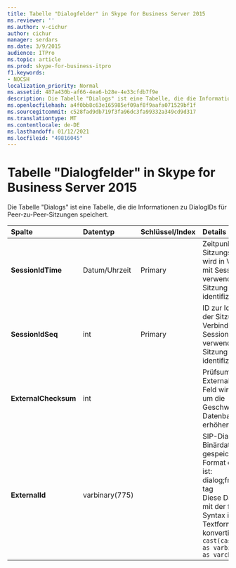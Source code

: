 ```yaml
---
title: Tabelle "Dialogfelder" in Skype for Business Server 2015
ms.reviewer: ''
ms.author: v-cichur
author: cichur
manager: serdars
ms.date: 3/9/2015
audience: ITPro
ms.topic: article
ms.prod: skype-for-business-itpro
f1.keywords:
- NOCSH
localization_priority: Normal
ms.assetid: 487a430b-af66-4ea6-b28e-4e33cfdb7f9e
description: Die Tabelle "Dialogs" ist eine Tabelle, die die Informationen zu DialogIDs für Peer-zu-Peer-Sitzungen speichert.
ms.openlocfilehash: a4f0bb8c63e165985ef09af8f9aafa071529bf1f
ms.sourcegitcommit: c528fad9db719f3fa96dc3fa99332a349cd9d317
ms.translationtype: MT
ms.contentlocale: de-DE
ms.lasthandoff: 01/12/2021
ms.locfileid: "49816045"
---
```

# <a name="dialogs-table-in-skype-for-business-server-2015"></a>Tabelle "Dialogfelder" in Skype for Business Server 2015
 
Die Tabelle "Dialogs" ist eine Tabelle, die die Informationen zu DialogIDs für Peer-zu-Peer-Sitzungen speichert.
  
|**Spalte**|**Datentyp**|**Schlüssel/Index**|**Details**|
|:-----|:-----|:-----|:-----|
|**SessionIdTime** <br/> |Datum/Uhrzeit  <br/> |Primary  <br/> |Zeitpunkt der Sitzungsanforderung; wird in Verbindung mit SessionIDSeq verwendet, um eine Sitzung eindeutig zu identifizieren.  <br/> |
|**SessionIdSeq** <br/> |int  <br/> |Primary  <br/> |ID zur Identifikation der Sitzung. Wird in Verbindung mit SessionIDTime verwendet, um eine Sitzung eindeutig zu identifizieren.  <br/> |
|**ExternalChecksum** <br/> |int  <br/> | <br/> |Prüfsumme der ExternalID. Dieses Feld wird verwendet, um die Geschwindigkeit von Datenbanksuchen zu erhöhen.  <br/> |
|**ExternalId** <br/> |varbinary(775)  <br/> | <br/> |SIP-Dialog-ID, als Binärdatei gespeichert. Das Format der Binärdatei ist:  <br/> dialog;from-tag;to-tag  <br/> Diese Daten können mit der folgenden Syntax in das Textformat konvertiert werden:  <br/>  `cast(cast(ExternalId as varbinary(max)) as varchar(max))` <br/> |
   

